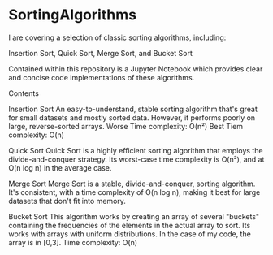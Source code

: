 # SortingAlgorithms
I are covering a selection of classic sorting algorithms, including:

Insertion Sort,
Quick Sort,
Merge Sort,
and Bucket Sort

Contained within this repository is a Jupyter Notebook which provides clear and concise code implementations of these algorithms.

Contents

Insertion Sort
An easy-to-understand, stable sorting algorithm that's great for small datasets and mostly sorted data. However, it performs poorly on large, reverse-sorted arrays. Worse Time complexity: O(n²)
Best Tiem complexity: O(n)

Quick Sort
Quick Sort is a highly efficient sorting algorithm that employs the divide-and-conquer strategy. Its worst-case time complexity is O(n²), and at O(n log n) in the average case.

Merge Sort
Merge Sort is a stable, divide-and-conquer, sorting algorithm. It's consistent, with a time complexity of O(n log n), making it best for large datasets that don't fit into memory.

Bucket Sort
This algorithm works by creating an array of several "buckets" containing the frequencies of the elements in the actual array to sort. Its works with arrays with uniform distributions. In the case of my code, the array is in [0,3]. 
Time complexity: O(n)
